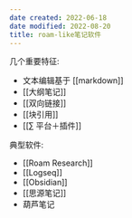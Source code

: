 ```yaml
---
date created: 2022-06-18
date modified: 2022-08-20
title: roam-like笔记软件
---
```


几个重要特征:

- 文本编辑基于 [[markdown]]
- [[大纲笔记]]
- [[双向链接]]
- [[块引用]]
- [[∑ 平台＋插件]]

典型软件:

- [[Roam Research]]
- [[Logseq]]
- [[Obsidian]]
- [[思源笔记]]
- 葫芦笔记

